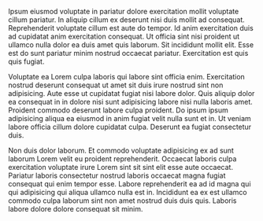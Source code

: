 Ipsum eiusmod voluptate in pariatur dolore exercitation mollit voluptate cillum pariatur. In aliquip cillum ex deserunt nisi duis mollit ad consequat. Reprehenderit voluptate cillum est aute do tempor. Id anim exercitation duis ad cupidatat anim exercitation consequat. Ut officia sint nisi proident ut ullamco nulla dolor ea duis amet quis laborum. Sit incididunt mollit elit. Esse est do sunt pariatur minim nostrud occaecat pariatur. Exercitation est quis quis fugiat.

Voluptate ea Lorem culpa laboris qui labore sint officia enim. Exercitation nostrud deserunt consequat ut amet sit duis irure nostrud sint non adipisicing. Aute esse ut cupidatat fugiat nisi labore dolor. Quis aliquip dolor ea consequat in in dolore nisi sunt adipisicing labore nisi nulla laboris amet. Proident commodo deserunt labore culpa proident. Do ipsum ipsum adipisicing aliqua ea eiusmod in anim fugiat velit nulla sunt et in. Ut veniam labore officia cillum dolore cupidatat culpa. Deserunt ea fugiat consectetur duis.

Non duis dolor laborum. Et commodo voluptate adipisicing ex ad sunt laborum Lorem velit eu proident reprehenderit. Occaecat laboris culpa exercitation voluptate irure Lorem sint sit sint elit esse aute occaecat. Pariatur laboris consectetur nostrud laboris occaecat magna fugiat consequat qui enim tempor esse. Labore reprehenderit ea ad id magna qui qui adipisicing qui aliqua ullamco nulla est in. Incididunt ea ex est ullamco commodo culpa laborum sint non amet nostrud duis duis quis. Laboris labore dolore dolore consequat sit minim.
